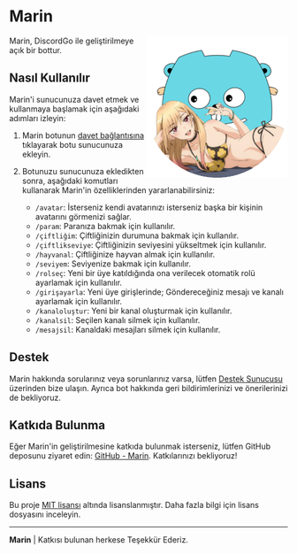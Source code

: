 # Marin

<img align="right" alt="Marin Logo" src="marin-logo.png" height="256" >
Marin, DiscordGo ile geliştirilmeye açık bir bottur.

## Nasıl Kullanılır

Marin'i sunucunuza davet etmek ve kullanmaya başlamak için aşağıdaki adımları izleyin:

1. Marin botunun [davet bağlantısına](https://discord.com/api/oauth2/authorize?client_id=1166121867602575471&permissions=552376854582&scope=applications.commands%20bot) tıklayarak botu sunucunuza ekleyin.

2. Botunuzu sunucunuza ekledikten sonra, aşağıdaki komutları kullanarak Marin'in özelliklerinden yararlanabilirsiniz:
   - `/avatar`: İsterseniz kendi avatarınızı isterseniz başka bir kişinin avatarını görmenizi sağlar.
   - `/param`: Paranıza bakmak için kullanılır.
   - `/çiftliğim`: Çiftliğinizin durumuna bakmak için kullanılır.
   - `/çiftlikseviye`: Çiftliğinizin seviyesini yükseltmek için kullanılır.
   - `/hayvanal`: Çiftliğinize hayvan almak için kullanılır.
   - `/seviyem`: Seviyenize bakmak için kullanılır.
   - `/rolseç`: Yeni bir üye katıldığında ona verilecek otomatik rolü ayarlamak için kullanılır.
   - `/girişayarla`: Yeni üye girişlerinde; Göndereceğiniz mesajı ve kanalı ayarlamak için kullanılır.
   - `/kanaloluştur`: Yeni bir kanal oluşturmak için kullanılır.
   - `/kanalsil`: Seçilen kanalı silmek için kullanılır.
   - `/mesajsil`: Kanaldaki mesajları silmek için kullanılır.

## Destek

Marin hakkında sorularınız veya sorunlarınız varsa, lütfen [Destek Sunucusu](https://discord.gg/3S5HqG2gnb) üzerinden bize ulaşın. Ayrıca bot hakkında geri bildirimlerinizi ve önerilerinizi de bekliyoruz.

## Katkıda Bulunma

Eğer Marin'in geliştirilmesine katkıda bulunmak isterseniz, lütfen GitHub deposunu ziyaret edin: [GitHub - Marin](https://github.com/minorusora/marin). Katkılarınızı bekliyoruz!

## Lisans

Bu proje [MIT lisansı](LICENSE) altında lisanslanmıştır. Daha fazla bilgi için lisans dosyasını inceleyin.

---

**Marin** | Katkısı bulunan herkese Teşekkür Ederiz.
